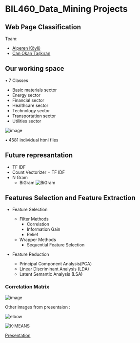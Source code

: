 # BIL460_Data_Mining Projects
## Web Page Classification

Team:
* [Alperen Köylü](https://github.com/alperenkoylu)
* [Can Okan Taşkıran](https://github.com/CantOkan)



## Our working space
• 7 Classes  
  * Basic materials sector
  * Energy sector
  * Financial sector
  * Healthcare sector
  * Technology sector
  * Transportation sector
  * Utilities sector

![image](https://user-images.githubusercontent.com/25572428/74860642-08eaf780-535a-11ea-8b22-146197f1d17b.png)

• 4581 individual html files

## Future represantation
* TF IDF
* Count Vectorizer + TF IDF
* N Gram
  * BiGram
   ![BiGram](https://user-images.githubusercontent.com/25572428/74860417-a560ca00-5359-11ea-834a-da78eeccecbe.PNG)
  
  
  
 ## Features Selection and Feature Extraction
* Feature Selection
  * Filter Methods
    * Correlation
    * Information Gain
    * Relief
  * Wrapper Methods
    * Sequential Feature Selection
 
 
 * Feature Reduction 
   * Principal Component Analysis(PCA)
   * Linear Discriminant Analysis (LDA)
   * Latent Semantic Analysis (LSA)
  
  
 ### Correlation Matrix
![image](https://user-images.githubusercontent.com/25572428/74860499-cf19f100-5359-11ea-8f8f-2cc15dd1c108.png)

Other images from presentaion :

![elbow](https://user-images.githubusercontent.com/25572428/74860479-c1646b80-5359-11ea-9a77-79f54c71e2af.png)
 
![K-MEANS](https://user-images.githubusercontent.com/25572428/74860469-bad5f400-5359-11ea-86fa-d2daca2b3c9f.png)


[Presentation](https://github.com/CantOkan/BIL460_Data_Mining/blob/master/presentation.pdf)
